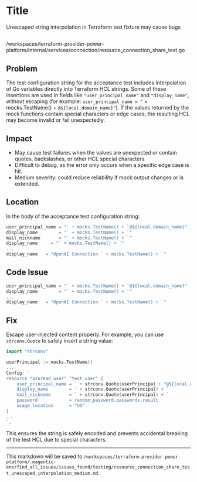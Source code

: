 # Title

Unescaped string interpolation in Terraform test fixture may cause bugs

##

/workspaces/terraform-provider-power-platform/internal/services/connection/resource_connection_share_test.go

## Problem

The test configuration string for the acceptance test includes interpolation of Go variables directly into Terraform HCL strings. Some of these insertions are used in fields like `"user_principal_name"` and `"display_name"`, without escaping (for example: `user_principal_name = "` + mocks.TestName() + `@${local.domain_name}"`). If the values returned by the mock functions contain special characters or edge cases, the resulting HCL may become invalid or fail unexpectedly.

## Impact

- May cause test failures when the values are unexpected or contain quotes, backslashes, or other HCL special characters.
- Difficult to debug, as the error only occurs when a specific edge case is hit.
- Medium severity: could reduce reliability if mock output changes or is extended.

## Location

In the body of the acceptance test configuration string:

```go
user_principal_name = "` + mocks.TestName() + `@${local.domain_name}"
display_name        = "` + mocks.TestName() + `"
mail_nickname       = "` + mocks.TestName() + `"
display_name     = "` + mocks.TestName() + `"
...
display_name   = "OpenAI Connection ` + mocks.TestName() + `"
```

## Code Issue

```go
user_principal_name = "` + mocks.TestName() + `@${local.domain_name}"
display_name        = "` + mocks.TestName() + `"
...
display_name   = "OpenAI Connection ` + mocks.TestName() + `"
```

## Fix

Escape user-injected content properly. For example, you can use `strconv.Quote` to safely insert a string value:

```go
import "strconv"

userPrincipal := mocks.TestName()
...
Config: `
resource "azuread_user" "test_user" {
    user_principal_name = ` + strconv.Quote(userPrincipal + "@${local.domain_name}") + `
    display_name        = ` + strconv.Quote(userPrincipal) + `
    mail_nickname       = ` + strconv.Quote(userPrincipal) + `
    password            = random_password.passwords.result
    usage_location      = "US"
}
...
`,
```

This ensures the string is safely encoded and prevents accidental breaking of the test HCL due to special characters.

---

This markdown will be saved to `/workspaces/terraform-provider-power-platform/.magentic-one/find_all_issues/issues_found/testing/resource_connection_share_test_unescaped_interpolation_medium.md`.
